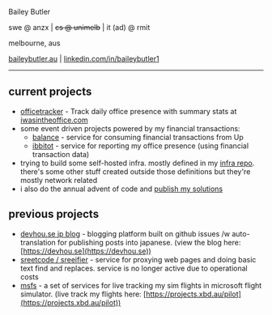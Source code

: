 Bailey Butler

swe @ anzx |
~~cs @ unimelb~~ |
it (ad) @ rmit

melbourne, aus

[baileybutler.au](https://baileybutler.au) |
[linkedin.com/in/baileybutler1](https://linkedin.com/in/baileybutler1)

---

## current projects 

- [officetracker](https://github.com/baely/officetracker) - Track daily office presence with summary stats at [iwasintheoffice.com](https://iwasintheoffice.com)
- some event driven projects powered by my financial transactions:
  - [balance](https://github.com/baely/balance) - service for consuming financial transactions from Up
  - [ibbitot](https://github.com/baely/officer) - service for reporting my office presence (using financial transaction data)
- trying to build some self-hosted infra. mostly defined in my [infra repo](https://github.com/baely/infra). there's some other stuff created outside those definitions but they're mostly network related
- i also do the annual advent of code and [publish my solutions](https://github.com/baely/advent-of-code)

## previous projects

- [devhou.se jp blog](https://github.com/devhou-se/www-jp) - blogging platform built on github issues /w auto-translation for publishing posts into japanese. (view the blog here: [https://devhou.se](https://devhou.se))
- [sreetcode / sreeifier](https://github.com/devhou-se/sreetcode) - service for proxying web pages and doing basic text find and replaces. service is no longer active due to operational costs
- [msfs](https://github.com/baely/go-msfs) - a set of services for live tracking my sim flights in microsoft flight simulator. (live track my flights here: [https://projects.xbd.au/pilot](https://projects.xbd.au/pilot))
